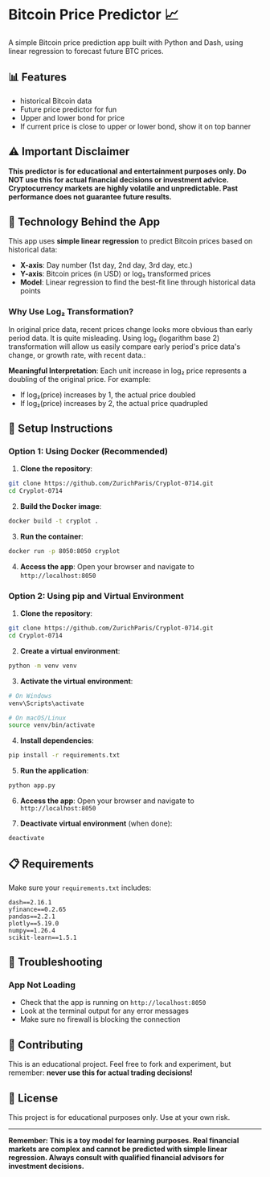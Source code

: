 # Bitcoin Price Predictor 📈

A simple Bitcoin price prediction app built with Python and Dash, using linear regression to forecast future BTC prices.

## 📊 Features

- historical Bitcoin data
- Future price predictor for fun
- Upper and lower bond for price
- If current price is close to upper or lower bond, show it on top banner

## ⚠️ Important Disclaimer

**This predictor is for educational and entertainment purposes only. Do NOT use this for actual financial decisions or investment advice. Cryptocurrency markets are highly volatile and unpredictable. Past performance does not guarantee future results.**

## 🔧 Technology Behind the App

This app uses **simple linear regression** to predict Bitcoin prices based on historical data:

- **X-axis**: Day number (1st day, 2nd day, 3rd day, etc.)
- **Y-axis**: Bitcoin prices (in USD) or log₂ transformed prices
- **Model**: Linear regression to find the best-fit line through historical data points

### Why Use Log₂ Transformation?

In original price data, recent prices change looks more obvious than early period data. It is quite misleading. Using log₂ (logarithm base 2) transformation will allow us easily compare early period's price data's change, or growth rate,  with recent data.:

 **Meaningful Interpretation**: Each unit increase in log₂ price represents a doubling of the original price. For example:
   - If log₂(price) increases by 1, the actual price doubled
   - If log₂(price) increases by 2, the actual price quadrupled

## 🚀 Setup Instructions

### Option 1: Using Docker (Recommended)

1. **Clone the repository**:
```bash
git clone https://github.com/ZurichParis/Cryplot-0714.git
cd Cryplot-0714
```

2. **Build the Docker image**:
```bash
docker build -t cryplot .
```

3. **Run the container**:
```bash
docker run -p 8050:8050 cryplot
```

4. **Access the app**:
Open your browser and navigate to `http://localhost:8050`

### Option 2: Using pip and Virtual Environment

1. **Clone the repository**:
```bash
git clone https://github.com/ZurichParis/Cryplot-0714.git
cd Cryplot-0714
```

2. **Create a virtual environment**:
```bash
python -m venv venv
```

3. **Activate the virtual environment**:
```bash
# On Windows
venv\Scripts\activate

# On macOS/Linux
source venv/bin/activate
```

4. **Install dependencies**:
```bash
pip install -r requirements.txt
```

5. **Run the application**:
```bash
python app.py
```

6. **Access the app**:
Open your browser and navigate to `http://localhost:8050`

7. **Deactivate virtual environment** (when done):
```bash
deactivate
```

## 📋 Requirements

Make sure your `requirements.txt` includes:
```
dash==2.16.1
yfinance==0.2.65
pandas==2.2.1
plotly==5.19.0
numpy==1.26.4
scikit-learn==1.5.1
```

## 🔧 Troubleshooting

### App Not Loading
- Check that the app is running on `http://localhost:8050`
- Look at the terminal output for any error messages
- Make sure no firewall is blocking the connection


## 🤝 Contributing

This is an educational project. Feel free to fork and experiment, but remember: **never use this for actual trading decisions!**

## 📄 License

This project is for educational purposes only. Use at your own risk.

---

**Remember: This is a toy model for learning purposes. Real financial markets are complex and cannot be predicted with simple linear regression. Always consult with qualified financial advisors for investment decisions.**